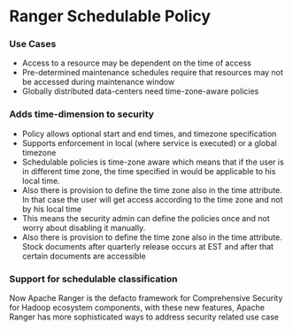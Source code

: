 # Ranger Schedulable Policy

### Use Cases
* Access to a resource may be dependent on the time of access
* Pre-determined maintenance schedules require that resources may not be accessed during maintenance window
* Globally distributed data-centers need time-zone-aware policies

### Adds time-dimension to security
* Policy allows optional start and end times, and timezone specification
* Supports enforcement in local (where service is executed) or a global timezone
* Schedulable policies is time-zone aware which means that if the user is in different time zone, the time specified in would be applicable to his local time.
* Also there is provision to define the time zone also in the time attribute. In that case the user will get access according to the time zone and not by his local time
* This means the security admin can define the policies once and not worry about disabling it manually.
* Also there is provision to define the time zone also in the time attribute. Stock documents after quarterly release occurs at EST and after that certain documents are accessible 


### Support for schedulable classification
Now Apache Ranger is the defacto framework for Comprehensive Security for Hadoop ecosystem components, with these new features, Apache Ranger has more sophisticated ways to address security related use case   

